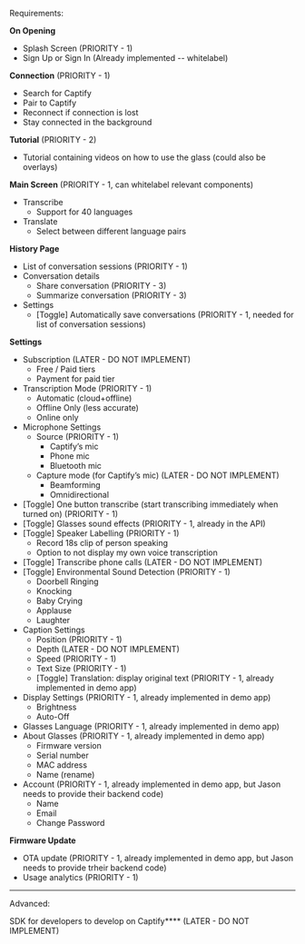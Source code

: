 Requirements:

**On Opening**

- Splash Screen (PRIORITY - 1)
- Sign Up or Sign In (Already implemented -- whitelabel)

**Connection** (PRIORITY - 1)

- Search for Captify 
- Pair to Captify
- Reconnect if connection is lost
- Stay connected in the background

**Tutorial** (PRIORITY - 2)

- Tutorial containing videos on how to use the glass (could also be overlays)

**Main Screen** (PRIORITY - 1, can whitelabel relevant components)

- Transcribe
    - Support for 40 languages
- Translate
    - Select between different language pairs

**History Page**

- List of conversation sessions (PRIORITY - 1)
- Conversation details
    - Share conversation (PRIORITY - 3) 
    - Summarize conversation (PRIORITY - 3)
- Settings
    - [Toggle] Automatically save conversations (PRIORITY - 1, needed for list of conversation sessions)

**Settings**

- Subscription  (LATER - DO NOT IMPLEMENT)
    - Free / Paid tiers
    - Payment for paid tier 
- Transcription Mode (PRIORITY - 1)
    - Automatic (cloud+offline) 
    - Offline Only (less accurate)
    - Online only
- Microphone Settings
    - Source (PRIORITY - 1)
        - Captify’s mic
        - Phone mic
        - Bluetooth mic
    - Capture mode (for Captify’s mic) (LATER - DO NOT IMPLEMENT)
        - Beamforming
        - Omnidirectional
- [Toggle] One button transcribe (start transcribing immediately when turned on)  (PRIORITY - 1)
- [Toggle] Glasses sound effects  (PRIORITY - 1, already in the API)
- [Toggle] Speaker Labelling  (PRIORITY - 1)
    - Record 18s clip of person speaking
    - Option to not display my own voice transcription
- [Toggle] Transcribe phone calls (LATER - DO NOT IMPLEMENT)
- [Toggle] Environmental Sound Detection  (PRIORITY - 1)
    - Doorbell Ringing
    - Knocking
    - Baby Crying
    - Applause
    - Laughter
- Caption Settings  
    - Position (PRIORITY - 1)
    - Depth (LATER - DO NOT IMPLEMENT)
    - Speed (PRIORITY - 1)
    - Text Size (PRIORITY - 1)
    - [Toggle] Translation: display original text (PRIORITY - 1, already implemented in demo app)
- Display Settings (PRIORITY - 1, already implemented in demo app)
    - Brightness
    - Auto-Off
- Glasses Language (PRIORITY - 1, already implemented in demo app)
- About Glasses (PRIORITY - 1, already implemented in demo app)
    - Firmware version
    - Serial number
    - MAC address
    - Name (rename)
- Account (PRIORITY - 1, already implemented in demo app, but Jason needs to provide their backend code)
    - Name
    - Email
    - Change Password

**Firmware Update**

- OTA update (PRIORITY - 1, already implemented in demo app, but Jason needs to provide trheir backend code)
- Usage analytics (PRIORITY - 1)
---

Advanced:

SDK for developers to develop on Captify**** (LATER - DO NOT IMPLEMENT)
